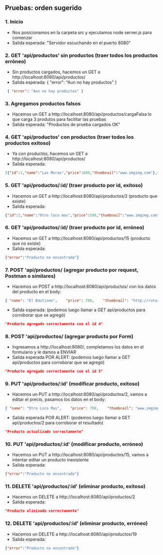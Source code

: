 ## Pruebas: orden sugerido
### 1. Inicio
* Nos posicionamos en la carpeta src y ejecutamos node server.js para comenzar
* Salida esperada: "Servidor escuchando en el puerto 8080"


### 2. GET 'api/productos' sin productos (traer todos los productos erróneo)
* Sin productos cargados, hacemos un GET a http://localhost:8080/api/productos/
* Salida esperada: { "error": "Aun no hay productos" }
```json
 { "error": "Aun no hay productos" }
 ```

### 3. Agregamos productos falsos
* Hacemos un GET a http://localhost:8080/api/productos/cargaFalsa lo que carga 3 produtos para facilitar las pruebas
* Salida esperada: "Productos de prueba cargados OK"

### 4. GET 'api/productos' con productos (traer todos los productos exitoso)
* Ya con productos, hacemos un GET a http://localhost:8080/api/productos/
* Salida esperada: 
```json
[{"id":1,"name":"Las Moras","price":600,"thumbnail":"www.imgimg.com"},{"id":2,"name":"Otro loco mas","price":500,"thumbnail":"www.imgimg.com"},{"id":3,"name":"Rutini","price":1100,"thumbnail":"www.imgimg.com"}]
```

### 5. GET 'api/productos/:id/ (traer producto por id, exitoso)
* Hacemos un GET a http://localhost:8080/api/productos/2 (producto que existe)
* Salida esperada:
```json
{"id":2,"name":"Otro loco mas","price":500,"thumbnail":"www.imgimg.com"}
```

### 6. GET 'api/productos/:id/ (traer producto por id, erróneo)
* Hacemos un GET a http://localhost:8080/api/productos/15 (producto que no existe)
* Salida esperada:
```json
{"error":"Producto no encontrado"}
```

### 7. POST 'api/productos/ (agregar producto por request, Postman o similares)
* Hacemos un POST a http://localhost:8080/api/productos/ con los datos del producto en el body:
```json
{ "name": "El Bautismo",    "price": 700,    "thumbnail": "http://rutaimagen.com/" }
```

* Salida esperada: (podemos luego llamar a GET api/productos para corroborar que se agregó)
```json
"Producto agregado correctamente con el id 4"
```

### 8. POST 'api/productos/ (agregar producto por Form)
* Ingresamos a http://localhost:8080/, completamos los datos en el formulario y le damos a ENVIAR
* Salida esperada POR ALERT: (podemos luego llamar a GET api/productos para corroborar que se agregó)
```json
"Producto agregado correctamente con el id 5"
```

### 9. PUT 'api/productos/:id' (modificar producto, exitoso)
* Hacemos un PUT a http://localhost:8080/api/productos/2, vamos a editar el precio, pasamos los datos en el body:
```json
{ "name": "Otro Loco Mas",    "price": 700,    "thumbnail": "www.imgimg.com/" }
```
* Salida esperada POR ALERT: (podemos luego llamar a GET api/productos/2 para corroborar el resultado)
```json
"Producto actualizado correctamente"
```

### 10. PUT 'api/productos/:id' (modificar producto, erróneo)
* Hacemos un PUT a http://localhost:8080/api/productos/15, vamos a intentar editar un producto inexistente
* Salida esperada:
```json
{"error":"Producto no encontrado"}
```

### 11. DELETE 'api/productos/:id' (eliminar producto, exitoso)
* Hacemos un DELETE a http://localhost:8080/api/productos/2
* Salida esperada:
```json
"Producto eliminado correctamente"
```

### 12. DELETE 'api/productos/:id' (eliminar producto, erróneo)
* Hacemos un DELETE a http://localhost:8080/api/productos/19
* Salida esperada:
```json
{"error":"Producto no encontrado"}
```






